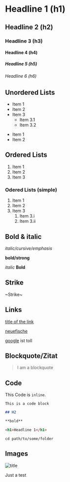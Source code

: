 # Headline 1 (h1)
## Headline 2 (h2)
### Headline 3 (h3)
#### Headline 4 (h4)
##### Headline 5 (h5)
###### Headline 6 (h6)


## Unordered Lists

* Item 1
* Item 2
* Item 3
  * Item 3.1
  * Item 3.2


- Item 1 
- Item 2

## Ordered Lists

1. Item 1
2. Item 2
3. Item 3
 
### Odered Lists (simple)

1. Item 1
1. Item 2
1. Item 3
   1. Item 3.i
   2. Item 3.ii


## Bold & italic

*italic/cursive/emphasis*

**bold/strong**

_italic_
__Bold__

## Strike

~Strike~

## Links

[title of the link](htttp://www.neuefische.de)

[neuefische][neuefische]

[google] ist toll 


## Blockquote/Zitat

> I am a blockquote

## Code

This Code is `inline`.

```
This is a code block
```

```md
## H2

**bold**
```

```html
<h1>Headline 1</h1>
```

```shell
cd path/to/some/folder
```

## Images

![title](https://images.unsplash.com/photo-1574144611937-0df059b5ef3e?ixlib=rb-1.2.1&ixid=MnwxMjA3fDB8MHxwaG90by1wYWdlfHx8fGVufDB8fHx8&auto=format&fit=crop&w=928&q=80)





Just a test 

[neuefische]: https://www.neuefische.de/
[google]: https://www.google.de/?hl=de

